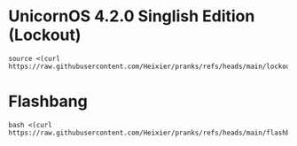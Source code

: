 # UnicornOS 4.2.0 Singlish Edition (Lockout)

    source <(curl https://raw.githubusercontent.com/Heixier/pranks/refs/heads/main/lockout/lockout.sh)

# Flashbang

    bash <(curl https://raw.githubusercontent.com/Heixier/pranks/refs/heads/main/flashbang/flashbang.sh)
